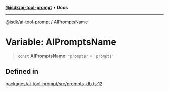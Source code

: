 [**@isdk/ai-tool-prompt**](../README.md) • **Docs**

***

[@isdk/ai-tool-prompt](../globals.md) / AIPromptsName

# Variable: AIPromptsName

> `const` **AIPromptsName**: `"prompts"` = `'prompts'`

## Defined in

[packages/ai-tool-prompt/src/prompts-db.ts:12](https://github.com/isdk/ai-tool-prompt.js/blob/0136bd578ac5c79f75e3197311fc0252c414fe6f/src/prompts-db.ts#L12)
